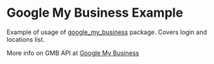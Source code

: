 # Google My Business Example

Example of usage of [google_my_business](https://pub.dev/packages/google_my_business) package. Covers login and locations list. 

More info on GMB API at [Google My Business](https://developers.google.com/my-business)
